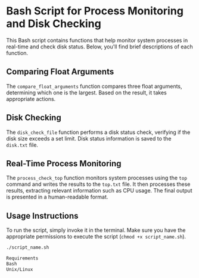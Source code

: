 # Bash Script for Process Monitoring and Disk Checking

This Bash script contains functions that help monitor system processes in real-time and check disk status. Below, you'll find brief descriptions of each function.

## Comparing Float Arguments

The `compare_float_arguments` function compares three float arguments, determining which one is the largest. Based on the result, it takes appropriate actions.

## Disk Checking

The `disk_check_file` function performs a disk status check, verifying if the disk size exceeds a set limit. Disk status information is saved to the `disk.txt` file.

## Real-Time Process Monitoring

The `process_check_top` function monitors system processes using the `top` command and writes the results to the `top.txt` file. It then processes these results, extracting relevant information such as CPU usage. The final output is presented in a human-readable format.

## Usage Instructions

To run the script, simply invoke it in the terminal. Make sure you have the appropriate permissions to execute the script (`chmod +x script_name.sh`).

```bash
./script_name.sh

Requirements
Bash
Unix/Linux

